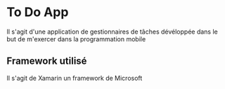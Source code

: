 # To Do App
Il s'agit d'une application de gestionnaires de tâches dévéloppée dans le but de m'exercer dans la programmation mobile
## Framework utilisé
Il s'agit de Xamarin un framework de Microsoft 

